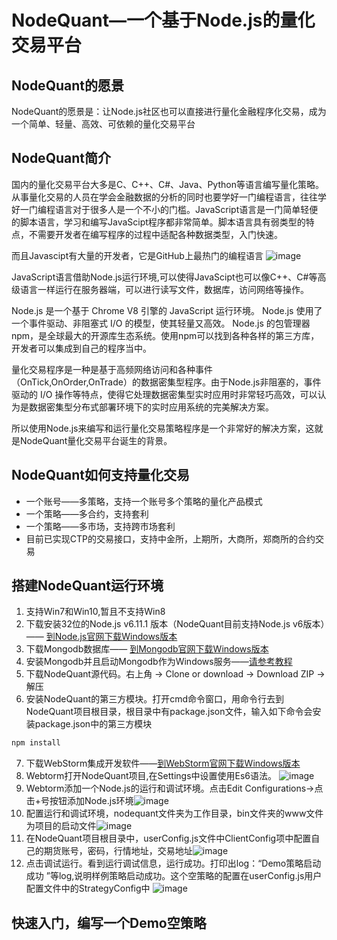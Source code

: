 # NodeQuant—一个基于Node.js的量化交易平台


## NodeQuant的愿景

NodeQuant的愿景是：让Node.js社区也可以直接进行量化金融程序化交易，成为一个简单、轻量、高效、可依赖的量化交易平台


## NodeQuant简介
国内的量化交易平台大多是C、C++、C#、Java、Python等语言编写量化策略。从事量化交易的人员在学会金融数据的分析的同时也要学好一门编程语言，往往学好一门编程语言对于很多人是一个不小的门槛。JavaScript语言是一门简单轻便的脚本语言，学习和编写JavaScipt程序都非常简单。脚本语言具有弱类型的特点，不需要开发者在编写程序的过程中适配各种数据类型，入门快速。

而且Javascipt有大量的开发者，它是GitHub上最热门的编程语言
![image](http://i2.kiimg.com/1949/f5d21c3656d0792c.jpg)

JavaScript语言借助Node.js运行环境,可以使得JavaScipt也可以像C++、C#等高级语言一样运行在服务器端，可以进行读写文件，数据库，访问网络等操作。

Node.js 是一个基于 Chrome V8 引擎的 JavaScript 运行环境。 
Node.js 使用了一个事件驱动、非阻塞式 I/O 的模型，使其轻量又高效。 
Node.js 的包管理器 npm，是全球最大的开源库生态系统。使用npm可以找到各种各样的第三方库，开发者可以集成到自己的程序当中。

量化交易程序是一种是基于高频网络访问和各种事件（OnTick,OnOrder,OnTrade）的数据密集型程序。由于Node.js非阻塞的，事件驱动的 I/O 操作等特点，使得它处理数据密集型实时应用时非常轻巧高效，可以认为是数据密集型分布式部署环境下的实时应用系统的完美解决方案。

所以使用Node.js来编写和运行量化交易策略程序是一个非常好的解决方案，这就是NodeQuant量化交易平台诞生的背景。

## NodeQuant如何支持量化交易

- 一个账号——多策略，支持一个账号多个策略的量化产品模式
- 一个策略——多合约，支持套利
- 一个策略——多市场，支持跨市场套利
- 目前已实现CTP的交易接口，支持中金所，上期所，大商所，郑商所的合约交易


## 搭建NodeQuant运行环境
1. 支持Win7和Win10,暂且不支持Win8
2. 下载安装32位的Node.js v6.11.1 版本（NodeQuant目前支持Node.js v6版本）—— [到Node.js官网下载Windows版本](https://nodejs.org/en/download/)
3. 下载Mongodb数据库—— [到Mongodb官网下载Windows版本](https://www.mongodb.com/download-center/)
4. 安装Mongodb并且启动Mongodb作为Windows服务——[请参考教程](http://www.jb51.net/article/85605.htm)
5. 下载NodeQuant源代码。右上角 -> Clone or download -> Download ZIP ->解压
6. 安装NodeQuant的第三方模块。打开cmd命令窗口，用命令行去到NodeQuant项目根目录，根目录中有package.json文件，输入如下命令会安装package.json中的第三方模块
``` javascript
npm install
```
7. 下载WebStorm集成开发软件——[到WebStorm官网下载Windows版本](http://www.jetbrains.com/webstorm/)
8. Webtorm打开NodeQuant项目,在Settings中设置使用Es6语法。 ![image](http://i2.kiimg.com/1949/c8ce699f9931f362.png)
9. Webtorm添加一个Node.js的运行和调试环境。点击Edit Configurations->点击+号按钮添加Node.js环境![image](http://i1.buimg.com/1949/c9b638912962296f.png)
10. 配置运行和调试环境，nodequant文件夹为工作目录，bin文件夹的www文件为项目的启动文件![image](http://i2.kiimg.com/1949/e5fee1112eec9505.png)
11. 在NodeQuant项目根目录中，userConfig.js文件中ClientConfig项中配置自己的期货账号，密码，行情地址，交易地址![image](http://i2.kiimg.com/1949/8ec64b786a491c98.png)
12. 点击调试运行。看到运行调试信息，运行成功。打印出log：“Demo策略启动成功 ”等log,说明样例策略启动成功。这个空策略的配置在userConfig.js用户配置文件中的StrategyConfig中
![image](http://i1.buimg.com/1949/4536d5524e146b29.png)


## 快速入门，编写一个Demo空策略
